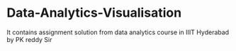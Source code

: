 # Data-Analytics-Visualisation
It contains assignment solution from data analytics course in IIIT Hyderabad by PK reddy Sir
